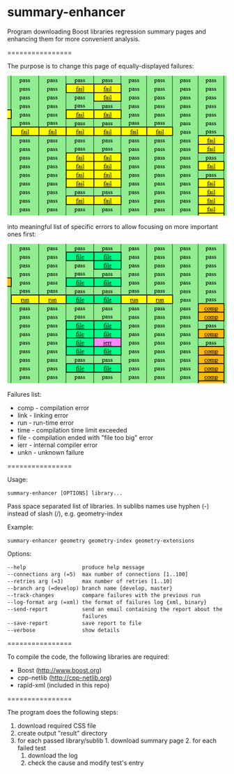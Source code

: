 summary-enhancer
================

Program downloading Boost libraries regression summary pages and enhancing them for more convenient analysis.

================

The purpose is to change this page of equally-displayed failures:

![Before](before.png)

into meaningful list of specific errors to allow focusing on more important ones first:

![After](after.png)

Failures list:

 * comp - compilation error
 * link - linking error
 * run - run-time error
 * time - compilation time limit exceeded
 * file - compilation ended with "file too big" error
 * ierr - internal compiler error
 * unkn - unknown failure

================

Usage:

    summary-enhancer [OPTIONS] library...

Pass space separated list of libraries. In sublibs names use hyphen (-) instead of slash (/), e.g. geometry-index

Example:

    summary-enhancer geometry geometry-index geometry-extensions

Options:

    --help                  produce help message
    --connections arg (=5)  max number of connections [1..100]
    --retries arg (=3)      max number of retries [1..10]
    --branch arg (=develop) branch name {develop, master}
    --track-changes         compare failures with the previous run
    --log-format arg (=xml) the format of failures log {xml, binary}
    --send-report           send an email containing the report about the
                            failures
    --save-report           save report to file
    --verbose               show details
    
================

To compile the code, the following libraries are required:

 * Boost (http://www.boost.org)
 * cpp-netlib (http://cpp-netlib.org)
 * rapid-xml (included in this repo)

================

The program does the following steps:

  1. download required CSS file
  2. create output "result" directory
  3. for each passed library/sublib
    1. download summary page
    2. for each failed test
      1. download the log
      2. check the cause and modify test's entry
